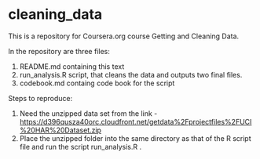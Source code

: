 # cleaning_data

This is a repository for Coursera.org course Getting and Cleaning Data. 

In the repository are three files:

1. README.md containing this text
2. run_analysis.R script, that cleans the data and outputs two final files.
3. codebook.md containg code book for the script

Steps to reproduce:

1. Need the unzipped data set from the link - https://d396qusza40orc.cloudfront.net/getdata%2Fprojectfiles%2FUCI%20HAR%20Dataset.zip
2. Place the unzipped folder into the same directory as that of the R script file and run the script run_analysis.R .
